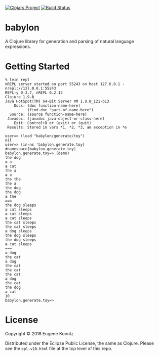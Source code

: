 [![Clojars Project](https://img.shields.io/clojars/v/babylon.svg)](https://clojars.org/babylon)
[![Build Status](https://secure.travis-ci.org/ekoontz/babylon.png?branch=master)](http://travis-ci.org/ekoontz/babylon)

# babylon

A Clojure library for generation and parsing of natural language expressions.

# Getting Started

```
% lein repl
nREPL server started on port 55243 on host 127.0.0.1 - nrepl://127.0.0.1:55243
REPL-y 0.3.7, nREPL 0.2.12
Clojure 1.9.0
Java HotSpot(TM) 64-Bit Server VM 1.8.0_121-b13
    Docs: (doc function-name-here)
          (find-doc "part-of-name-here")
  Source: (source function-name-here)
 Javadoc: (javadoc java-object-or-class-here)
    Exit: Control+D or (exit) or (quit)
 Results: Stored in vars *1, *2, *3, an exception in *e

user=> (load "babylon/generate/toy")
nil
user=> (in-ns 'babylon.generate.toy)
#namespace[babylon.generate.toy]
babylon.generate.toy=> (demo)
the dog
a a
a cat
the a
a a
the the
the a
the dog
the dog
a the
===
the dog sleeps
a cat sleeps
a cat sleeps
a cat sleeps
the cat sleeps
the cat sleeps
a dog sleeps
the dog sleeps
the dog sleeps
a cat sleeps
===
a dog
the cat
a dog
the cat
the cat
the cat
a dog
the cat
the dog
a cat
10
babylon.generate.toy=> 
```


# License

Copyright © 2018 Eugene Koontz

Distributed under the Eclipse Public License, the same as Clojure.
Please see the `epl-v10.html` file at the top level of this repo.
